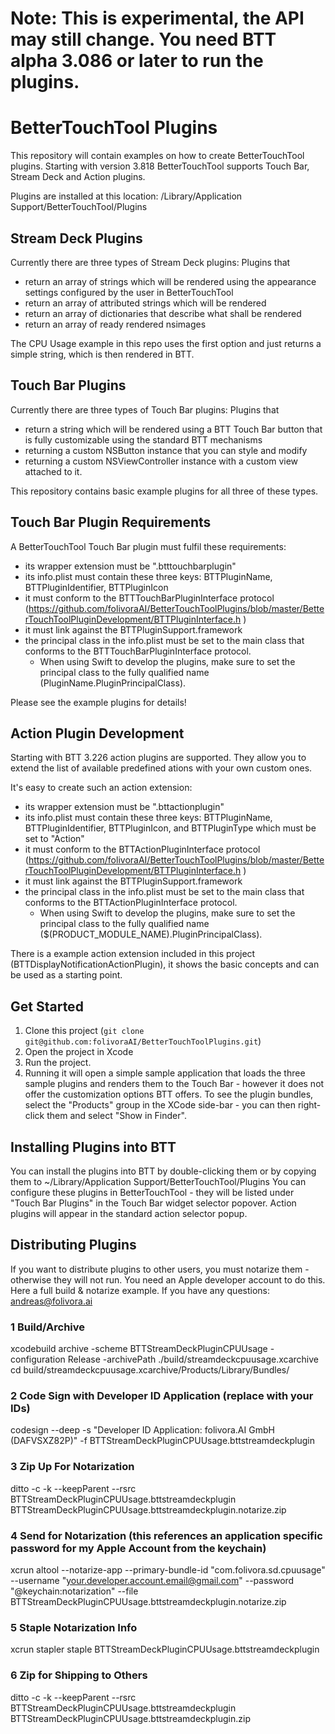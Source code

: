 # Note: This is experimental, the API may still change. You need BTT alpha 3.086 or later to run the plugins.

# BetterTouchTool Plugins

This repository will contain examples on how to create BetterTouchTool plugins. 
Starting with version 3.818 BetterTouchTool supports Touch Bar, Stream Deck and Action plugins. 

Plugins are installed at this location: /Library/Application Support/BetterTouchTool/Plugins

## Stream Deck Plugins
Currently there are three types of Stream Deck plugins:
Plugins that
* return an array of strings which will be rendered using the appearance settings configured by the user in BetterTouchTool
* return an array of attributed strings which will be rendered
* return an array of dictionaries that describe what shall be rendered
* return an array of ready rendered nsimages

The CPU Usage example in this repo uses the first option and just returns a simple string, which is then rendered in BTT.

## Touch Bar Plugins

Currently there are three types of Touch Bar plugins:
Plugins that
* return a string which will be rendered using a BTT Touch Bar button that is fully customizable using the standard BTT mechanisms
* returning a custom NSButton instance that you can style and modify
* returning a custom NSViewController instance with a custom view attached to it.

This repository contains basic example plugins for all three of these types.



## Touch Bar Plugin Requirements

A BetterTouchTool Touch Bar plugin must fulfil these requirements:
* its wrapper extension must be ".btttouchbarplugin"
* its info.plist must contain these three keys: BTTPluginName, BTTPluginIdentifier, BTTPluginIcon
* it must conform to the BTTTouchBarPluginInterface protocol (https://github.com/folivoraAI/BetterTouchToolPlugins/blob/master/BetterTouchToolPluginDevelopment/BTTPluginInterface.h )
* it must link against the BTTPluginSupport.framework
* the principal class in the info.plist must be set to the main class that conforms to the BTTTouchBarPluginInterface protocol. 
  * When using Swift to develop the plugins, make sure to set the principal class to the fully qualified name (PluginName.PluginPrincipalClass).
  
 Please see the example plugins for details!

 ## Action Plugin Development

 Starting with BTT 3.226 action plugins are supported. They allow you to extend the list of available predefined ations with your own custom ones.

 It's easy to create such an action extension:
* its wrapper extension must be ".bttactionplugin"
* its info.plist must contain these three keys: BTTPluginName, BTTPluginIdentifier, BTTPluginIcon, and BTTPluginType which must be set to "Action"
* it must conform to the BTTActionPluginInterface protocol (https://github.com/folivoraAI/BetterTouchToolPlugins/blob/master/BetterTouchToolPluginDevelopment/BTTPluginInterface.h )
* it must link against the BTTPluginSupport.framework
* the principal class in the info.plist must be set to the main class that conforms to the BTTActionPluginInterface protocol. 
  * When using Swift to develop the plugins, make sure to set the principal class to the fully qualified name ($(PRODUCT_MODULE_NAME).PluginPrincipalClass).
  
There is a example action extension included in this project (BTTDisplayNotificationActionPlugin), it shows the basic concepts and can be used as a starting point.

## Get Started

1. Clone this project (```git clone git@github.com:folivoraAI/BetterTouchToolPlugins.git```)
2. Open the project in Xcode
3. Run the project.
4. Running it will open a simple sample application that loads the three sample plugins and renders them to the Touch Bar - however it does not offer the customization options BTT offers.
To see the plugin bundles, select the "Products" group in the XCode side-bar - you can then right-click them and select "Show in Finder".

## Installing Plugins into BTT

You can install the plugins into BTT by double-clicking them or by copying them to ~/Library/Application Support/BetterTouchTool/Plugins
You can configure these plugins in BetterTouchTool - they will be listed under "Touch Bar Plugins" in the Touch Bar widget selector popover. Action plugins will appear in the standard action selector popup.

## Distributing Plugins

If you want to distribute plugins to other users, you must notarize them - otherwise they will not run. You need an Apple developer account to do this.
Here a full build & notarize example. If you have any questions: andreas@folivora.ai

### 1 Build/Archive
xcodebuild archive -scheme BTTStreamDeckPluginCPUUsage  -configuration Release -archivePath ./build/streamdeckcpuusage.xcarchive
cd build/streamdeckcpuusage.xcarchive/Products/Library/Bundles/

### 2 Code Sign with Developer ID Application (replace with your IDs)
codesign --deep -s "Developer ID Application: folivora.AI GmbH (DAFVSXZ82P)" -f BTTStreamDeckPluginCPUUsage.bttstreamdeckplugin

### 3 Zip Up For Notarization
ditto -c -k --keepParent --rsrc BTTStreamDeckPluginCPUUsage.bttstreamdeckplugin BTTStreamDeckPluginCPUUsage.bttstreamdeckplugin.notarize.zip

### 4 Send for Notarization (this references an application specific password for my Apple Account from the keychain)
xcrun altool --notarize-app --primary-bundle-id "com.folivora.sd.cpuusage" --username "your.developer.account.email@gmail.com" --password "@keychain:notarization" --file BTTStreamDeckPluginCPUUsage.bttstreamdeckplugin.notarize.zip

### 5 Staple Notarization Info
xcrun stapler staple BTTStreamDeckPluginCPUUsage.bttstreamdeckplugin


### 6 Zip for Shipping to Others
ditto -c -k --keepParent --rsrc BTTStreamDeckPluginCPUUsage.bttstreamdeckplugin BTTStreamDeckPluginCPUUsage.bttstreamdeckplugin.zip



